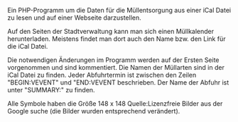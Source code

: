 Ein PHP-Programm um die Daten für die Müllentsorgung aus einer iCal Datei zu lesen und auf einer Webseite darzustellen.

Auf den Seiten der Stadtverwaltung kann man sich einen Müllkalender herunterladen. Meistens findet man dort auch den Name bzw. den Link
für die iCal Datei.

Die notwendigen Änderungen im Programm werden auf der Ersten Seite vorgenommen und sind kommentiert. Die Namen der Müllarten sind in der iCal Datei zu finden.
Jeder Abfuhrtermin ist zwischen den Zeilen "BEGIN:VEVENT" und "END:VEVENT beschrieben. Der Name der Abfuhr ist unter "SUMMARY:" zu finden.

Alle Symbole haben die Größe 148 x 148 
Quelle:Lizenzfreie Bilder aus der Google suche  (die Bilder wurden entsprechend verändert).
